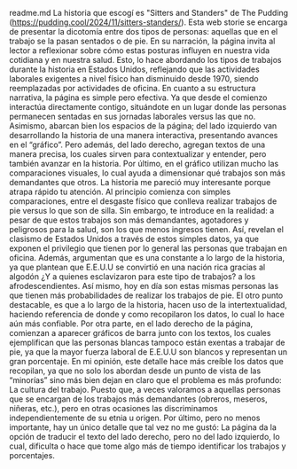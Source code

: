 readme.md
La historia que escogí es "Sitters and Standers" de The Pudding (https://pudding.cool/2024/11/sitters-standers/). Esta web storie se encarga de presentar la dicotomía entre dos tipos de personas: aquellas que en el trabajo se la pasan sentados o de pie. En su narración, la página invita al lector a reflexionar sobre cómo estas posturas influyen en nuestra vida cotidiana y en nuestra salud. Esto, lo hace abordando los tipos de trabajos durante la historia en Estados Unidos, reflejando que las actividades laborales exigentes a nivel físico han disminuido desde 1970, siendo reemplazadas por actividades de oficina.
En cuanto a su estructura narrativa, la página es simple pero efectiva. Ya que desde el comienzo interactúa directamente contigo, situándote en un lugar donde las personas permanecen sentadas en sus jornadas laborales versus las que no. Asimismo, abarcan bien los espacios de la página; del lado izquierdo van desarrollando la historia de una manera interactiva, presentando avances en el “gráfico”. Pero además, del lado derecho, agregan textos de una manera precisa, los cuales sirven para contextualizar y entender, pero también avanzar en la historia. Por último, en el gráfico utilizan mucho las comparaciones visuales, lo cual ayuda a dimensionar qué trabajos son más demandantes que otros.
La historia me pareció muy interesante porque atrapa rápido tu atención. Al principio comienza con simples comparaciones, entre el desgaste físico que conlleva realizar trabajos de pie versus lo que son de silla. Sin embargo, te introduce en la realidad: a pesar de que estos trabajos son más demandantes, agotadores y peligrosos para la salud, son los que menos ingresos tienen. Así, revelan el clasismo de Estados Unidos a través de estos simples datos, ya que exponen el privilegio que tienen por lo general las personas que trabajan en oficina. Además, argumentan que es una constante a lo largo de la historia, ya que plantean que E.E.U.U se convirtió en una nación rica gracias al algodón ¿Y a quienes esclavizaron para este tipo de trabajos? a los afrodescendientes. Así mismo, hoy en día son estas mismas personas las que tienen más probabilidades de realizar los trabajos de pie.
El otro punto destacable, es que a lo largo de la historia, hacen uso de la intertextualidad, haciendo referencia de donde y como recopilaron los datos, lo cual lo hace aún más confiable. Por otra parte, en el lado derecho de la página, comienzan a aparecer gráficos de barra junto con los textos, los cuales ejemplifican que las personas blancas tampoco están exentas a trabajar de pie, ya que la mayor fuerza laboral de E.E.U.U son blancos y representan un gran porcentaje. En mi opinión, este detalle hace más creíble los datos que recopilan, ya que no solo los abordan desde un punto de vista de las “minorías” sino más bien dejan en claro que el problema es más profundo: La cultura del trabajo. Puesto que, a veces valoramos a aquellas personas que se encargan de los trabajos más demandantes (obreros, meseros, niñeras, etc.), pero en otras ocasiones las discriminamos independientemente de su etnia u origen.
Por último, pero no menos importante, hay un único detalle que tal vez no me gustó: La página da la opción de traducir el texto del lado derecho, pero no del lado izquierdo, lo cual, dificulta o hace que tome algo más de tiempo identificar los trabajos y porcentajes.
